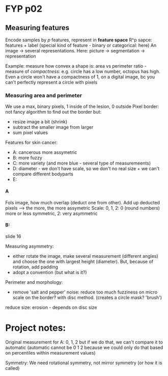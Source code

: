 # FYP p02

## Measuring features
Encode samples by *p* features, represent in **feature space**
R^p sapce: features + label (special kind of feature - binary or categorical: here)
An image -> several representations. Here: picture -> segmentation -> representation

Example: measure how convex a shape is: area vs perimeter ratio - measure of *compactness*: e.g. circle has a low number, octopus has high.
Even a circle won't have a compactness of 1, on a digital image, bc you can't perfectly represent a circle with pixels

### Measuring area and perimeter

We use a max, binary pixels, 1 inside of the lesion, 0 outside
Pixel border: not fancy algorithm to find out the border but:
- resize image a bit (shrink)
- subtract the smaller image from larger
- sum pixel values

Features for skin cancer:
- A: cancerous more assymetric
- B: more fuzzy
- C: more variety (and more blue - several type of measuremeents)
- D: diameter - we don't have scale, so we don't no real size + we can't compare different bodyparts
- E: 

#### A

Fols image, how much overlap (deduct one from other). Add up deducted pixels --> the more, the more assymetric
Scale: 0, 1, 2: 0 (round numbers) more or less symmetric, 2: very asymmetric

#### B:
slide 16

Measuring asymmetry:
- either rotate the image, make several measurement (different angles) and choose the one with largest height (diameter). But, because of rotation, add padding
- adopt a convention (but what is it?)

Perimeter and morphology:
- remove 'salt and pepper' noise: reduce too much fuzziness on micro scale on the border? with disc method. (creates a circle mask? 'brush')

reduce size: erosion - depends on disc size



# Project notes:
Original measurement for A: 0, 1, 2 but if we do that, we can't compare it to automatic (automatic cannot be 0 1 2 because we could only do that based on percentiles within measurement values)

Symmetry: We need rotational symmetry, not mirror symmetry (or how it is called)